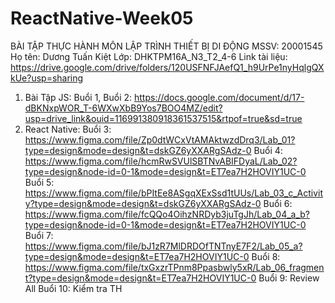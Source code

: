 # ReactNative-Week05
BÀI TẬP THỰC HÀNH MÔN LẬP TRÌNH THIẾT BỊ DI ĐỘNG
MSSV: 20001545
Họ tên: Dương Tuấn Kiệt
Lớp: DHKTPM16A_N3_T2_4-6
Link tài liệu: https://drive.google.com/drive/folders/120USFNFJAefQ1_h9UrPe1nyHqlgQXkUe?usp=sharing
1. Bài Tập JS:
Buổi 1, Buổi 2: https://docs.google.com/document/d/17-dBKNxpWOR_T-6WXwXbB9Yos7BOO4MZ/edit?usp=drive_link&ouid=116991380918361537515&rtpof=true&sd=true
2. React Native:
Buổi 3: https://www.figma.com/file/Zp0dtWCxVtAMAktwzdDrq3/Lab_01?type=design&mode=design&t=dskGZ6yXXARgSAdz-0
Buổi 4: https://www.figma.com/file/hcmRwSVUlSBTNvABIFDyaL/Lab_02?type=design&node-id=0-1&mode=design&t=ET7ea7H2HOVIY1UC-0
Buổi 5: https://www.figma.com/file/bPItEe8ASgqXExSsd1tUUs/Lab_03_c_Activity?type=design&mode=design&t=dskGZ6yXXARgSAdz-0
Buổi 6: https://www.figma.com/file/fcQQo4OihzNRDyb3juTgJh/Lab_04_a_b?type=design&node-id=0-1&mode=design&t=ET7ea7H2HOVIY1UC-0
Buổi 7: https://www.figma.com/file/bJ1zR7MlDRDOfTNTnyE7F2/Lab_05_a?type=design&mode=design&t=ET7ea7H2HOVIY1UC-0
Buổi 8: https://www.figma.com/file/txGxzrTPnm8Ppasbwly5xR/Lab_06_fragment?type=design&mode=design&t=ET7ea7H2HOVIY1UC-0
Buổi 9: Review All
Buổi 10: Kiểm tra TH
